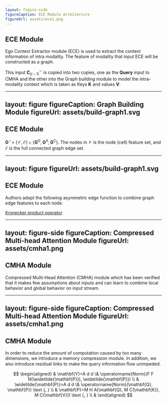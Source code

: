 ```yaml
---
layout: figure-side
figureCaption: ECE Module Architecture
figureUrl: assets/ece1.png
---
```


## ECE Module

Ego Context Extractor module (ECE) is used to extract the context information of intra modality. The feature of modality that input ECE will be constructed as a graph.

This input $\mathbf{C}_{(l-1)}^{\sim}$ is copied into two copies, one as the **Query** input to CMHA and the other into the Graph building module to model the intra-modality context which is taken as Keys $\mathbf{K}$ and values $\mathbf{V}$.

---
layout: figure
figureCaption: Graph Building Module
figureUrl: assets/build-graph1.svg
---

## ECE Module

$\mathbf{G}^{\sim}=$ $\{\mathcal{V}, \mathcal{E}\} \in\left\{\mathbf{G}^{\mathrm{G}}, \mathbf{G}^{\mathrm{A}}, \mathbf{G}^{\mathrm{C}}\right\}$. The nodes in $\mathcal{V}$ is the node (cell) feature set, and $\mathcal{E}$ is the full connected graph edge set.

---
layout: figure
figureUrl: assets/build-graph1.svg
---

## ECE Module

Authors adopt the following asymmetric edge function to combine graph edge features to each node.


<Footnotes separator>
  <Footnote :number=1><a href="https://zh.wikipedia.org/wiki/%E5%85%8B%E7%BD%97%E5%86%85%E5%85%8B%E7%A7%AF" rel="noreferrer" target="_blank">Kronecker product operator</a></Footnote>
</Footnotes>

---
layout: figure-side
figureCaption: Compressed Multi-head Attention Module
figureUrl: assets/cmha1.png
---

## CMHA Module

Compressed Multi-Head Attention (CMHA) module which has been verified that it makes few assumptions about inputs and can learn to combine local behavior and global behavior on input stream.

---
layout: figure-side
figureCaption: Compressed Multi-head Attention Module
figureUrl: assets/cmha1.png
---

## CMHA Module

In order to reduce the amount of computation caused by too many dimensions, we introduce a memory compression module. In addition, we also introduce residual links to make the query information ﬂow unimpeded.

$$
\begin{aligned}
& \mathbf{Y}=A d d \& \operatorname{Norm}(F F N(\widetilde{\mathbf{P}}), \widetilde{\mathbf{P}}) \\
& \widetilde{\mathbf{P}}=A d d \& \operatorname{Norm}(\mathbf{Q}, \mathbf{P}) \text {, } \\
& \mathbf{P}=M H A(\mathbf{Q}, M C(\mathbf{K}), M C(\mathbf{V})) \text {, } \\
&
\end{aligned}
$$